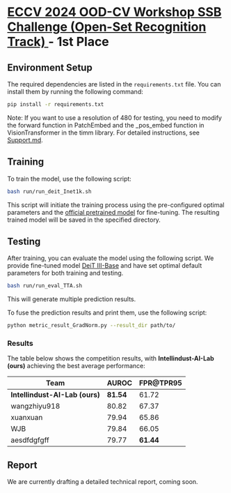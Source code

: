 # [ECCV 2024 OOD-CV Workshop SSB Challenge (Open-Set Recognition Track) ](https://www.ood-cv.org/challenge.html)- 1st Place

## Environment Setup

The required dependencies are listed in the `requirements.txt` file. You can install them by running the following command:

```bash
pip install -r requirements.txt
```
Note: If you want to use a resolution of 480 for testing, you need to modify the forward function in PatchEmbed and the _pos_embed function in VisionTransformer in the timm library. For detailed instructions, see [Support.md](./Support.md).

## Training

To train the model, use the following script:

```bash
bash run/run_deit_Inet1k.sh
```

This script will initiate the training process using the pre-configured optimal parameters and the [official pretrained model](https://dl.fbaipublicfiles.com/deit/deit_3_base_384_1k.pth) for fine-tuning. The resulting trained model will be saved in the specified directory.


## Testing

After training, you can evaluate the model using the following script. We provide fine-tuned model [DeiT III-Base](https://drive.google.com/file/d/1wL8q9RFs7fY8OFEcvFMEjeH4hB5wdD14/view?usp=drive_link) and have set optimal default parameters for both training and testing. 

```bash
bash run/run_eval_TTA.sh
```

This will generate multiple prediction results.

To fuse the prediction results and print them, use the following script:

```bash
python metric_result_GradNorm.py --result_dir path/to/
```

### Results

The table below shows the competition results, with **Intellindust-AI-Lab (ours)** achieving the best average performance:

| Team                    | AUROC | FPR@TPR95 |
|-------------------------|-------|-----------|
| **Intellindust-AI-Lab (ours)**  | **81.54**  | 61.72   |
| wangzhiyu918            | 80.82 | 67.37     | 
| xuanxuan                | 79.94 | 65.86     | 
| WJB                     | 79.84 | 66.05     | 
| aesdfdgfgff             | 79.77 | **61.44**     |

## Report
We are currently drafting a detailed technical report, coming soon.


